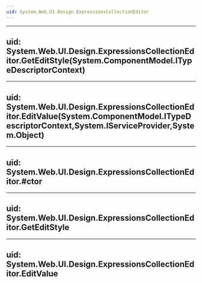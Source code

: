 ```yaml
---
uid: System.Web.UI.Design.ExpressionsCollectionEditor
---
```


---
uid: System.Web.UI.Design.ExpressionsCollectionEditor.GetEditStyle(System.ComponentModel.ITypeDescriptorContext)
---

---
uid: System.Web.UI.Design.ExpressionsCollectionEditor.EditValue(System.ComponentModel.ITypeDescriptorContext,System.IServiceProvider,System.Object)
---

---
uid: System.Web.UI.Design.ExpressionsCollectionEditor.#ctor
---

---
uid: System.Web.UI.Design.ExpressionsCollectionEditor.GetEditStyle
---

---
uid: System.Web.UI.Design.ExpressionsCollectionEditor.EditValue
---
